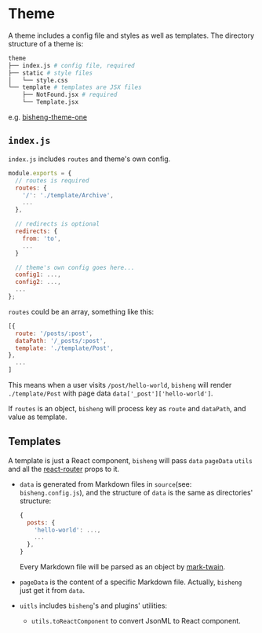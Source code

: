 # Theme

A theme includes a config file and styles as well as templates. The directory structure of a theme is:

```bash
theme
├── index.js # config file, required
├── static # style files
│   └── style.css
└── template # templates are JSX files
    ├── NotFound.jsx # required
    └── Template.jsx
```

e.g. [bisheng-theme-one](https://github.com/benjycui/bisheng-theme-one)

## `index.js`

`index.js` includes `routes` and theme's own config.

```js
module.exports = {
  // routes is required
  routes: {
    '/': './template/Archive',
    ...
  },

  // redirects is optional
  redirects: {
    from: 'to',
    ...
  }

  // theme's own config goes here...
  config1: ...,
  config2: ...,
  ...
};
```

`routes` could be an array, something like this:

```js
[{
  route: '/posts/:post',
  dataPath: '/_posts/:post',
  template: './template/Post',
},
  ...
]
```

This means when a user visits `/post/hello-world`, `bisheng` will render `./template/Post` with page data `data['_post']['hello-world']`.

If `routes` is an object, `bisheng` will process key as `route` and `dataPath`, and value as template.

## Templates

A template is just a React component, `bisheng` will pass `data` `pageData` `utils` and all the [react-router](https://github.com/reactjs/react-router) props to it.

* `data` is generated from Markdown files in `source`(see: `bisheng.config.js`), and the structure of `data` is the same as directories' structure:

  ```js
  {
    posts: {
      'hello-world': ...,
      ...
    },
  }
  ```

  Every Markdown file will be parsed as an object by [mark-twain](https://github.com/benjycui/mark-twain).
* `pageData` is the content of a specific Markdown file. Actually, `bisheng` just get it from `data`.
* `uitls` includes `bisheng`'s and plugins' utilities:
  * `utils.toReactComponent` to convert JsonML to React component.

